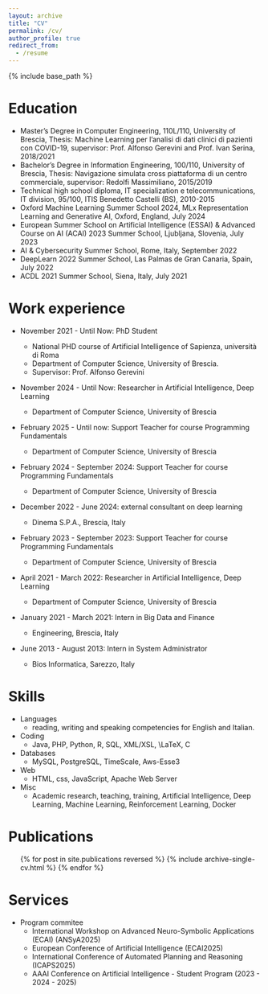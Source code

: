 ```yaml
---
layout: archive
title: "CV"
permalink: /cv/
author_profile: true
redirect_from:
  - /resume
---
```


{% include base_path %}

Education
======
* Master’s Degree in Computer Engineering, 110L/110, University of Brescia, Thesis: Machine Learning per l’analisi di dati clinici di pazienti con COVID-19, supervisor: Prof. Alfonso Gerevini and Prof. Ivan Serina, 2018/2021
* Bachelor’s Degree in Information Engineering, 100/110, University of Brescia, Thesis: Navigazione simulata cross piattaforma di un centro commerciale, supervisor: Redolfi Massimiliano, 2015/2019
* Technical high school diploma, IT specialization e telecommunications, IT division, 95/100, ITIS Benedetto Castelli (BS), 2010-2015
* Oxford Machine Learning Summer School 2024, MLx Representation Learning and Generative AI, Oxford, England, July 2024
* European Summer School on Artificial Intelligence (ESSAI) & Advanced Course on AI (ACAI) 2023 Summer School, Ljubljana, Slovenia, July 2023
* AI & Cybersecurity Summer School, Rome, Italy, September 2022
* DeepLearn 2022 Summer School, Las Palmas de Gran Canaria, Spain, July 2022
* ACDL 2021 Summer School, Siena, Italy, July 2021

Work experience
======
* November 2021 - Until Now: PhD Student
  * National PHD course of Artificial Intelligence of Sapienza, università di Roma
  * Department of Computer Science, University of Brescia.
  * Supervisor: Prof. Alfonso Gerevini

* November 2024 - Until Now: Researcher in Artificial Intelligence, Deep Learning
  * Department of Computer Science, University of Brescia

* February 2025 - Until now: Support Teacher for course Programming Fundamentals
  * Department of Computer Science, University of Brescia

* February 2024 - September 2024: Support Teacher for course Programming Fundamentals
  * Department of Computer Science, University of Brescia

* December 2022 - June 2024: external consultant on deep learning
  * Dinema S.P.A., Brescia, Italy

* February 2023 - September 2023: Support Teacher for course Programming Fundamentals
  * Department of Computer Science, University of Brescia

* April 2021 - March 2022: Researcher in Artificial Intelligence, Deep Learning
  * Department of Computer Science, University of Brescia

* January 2021 - March 2021: Intern in Big Data and Finance
  * Engineering, Brescia, Italy 

* June 2013 - August 2013: Intern in System Administrator
  * Bios Informatica, Sarezzo, Italy 
  
Skills
======
* Languages
  * reading, writing and speaking competencies for English and Italian.
* Coding
  * Java, PHP, Python, R, SQL, XML/XSL, \LaTeX, C
* Databases
  * MySQL, PostgreSQL, TimeScale, Aws-Esse3
* Web
  * HTML, css, JavaScript, Apache Web Server
* Misc
  * Academic research, teaching, training, Artificial Intelligence, Deep Learning, Machine Learning, Reinforcement Learning, Docker

Publications
======
  <ul>{% for post in site.publications reversed %}
    {% include archive-single-cv.html %}
  {% endfor %}</ul>

Services
======
* Program commitee
  * International Workshop on Advanced Neuro-Symbolic Applications (ECAI) (ANSyA2025)
  * European Conference of Artificial Intelligence (ECAI2025)
  * International Conference of Automated Planning and Reasoning (ICAPS2025)
  * AAAI Conference on Artificial Intelligence - Student Program (2023 - 2024 - 2025)	

  
